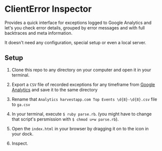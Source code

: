 ClientError Inspector
=====================

Provides a quick interface for exceptions logged to Google Analytics
and let's you check error details, grouped by error messages and with
full backtraces and meta information.

It doesn't need any configuration, special setup or even a local server.

Setup
-----

1. Clone this repo to any directory on your computer and open it in your terminal.

2. Export a `CSV` file of recorded exceptions for any timeframe from [Google Analytics](https://www.google.com/analytics/web/?hl=en&pli=1#report/content-event-events/a103886w6911991p7169352/%3F_.sampleSize%3D500000%26_.date00%3D20121023%26_.date01%3D20121030%26_r.drilldown%3Danalytics.eventCategory%3AClientError%2Canalytics.eventAction%3ATimesheet%26explorer-table.plotKeys%3D%5B%5D/) and save it to the same directory

3. Rename that `Analytics harvestapp.com Top Events \d{8}-\d{8}.csv` file to `ga.csv`

4. In your terminal, execute `$ ruby parse.rb`. (you might have to change that script's persmission with
`$ chmod u+w parse.rb`).

5. Open the `index.html` in your browser by dragging it on to the icon in your dock.

6. Inspect.